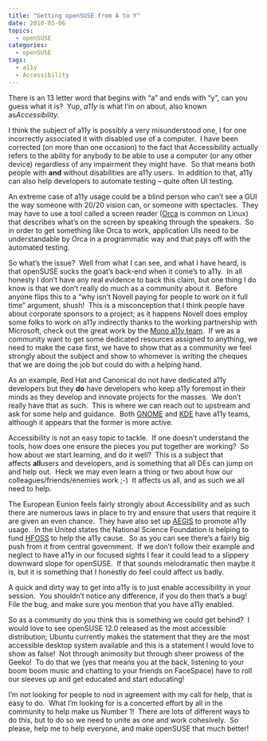 ```yaml
---
title: "Getting openSUSE from A to Y"
date: 2010-05-06
topics:
  - openSUSE
categories:
  - openSUSE
tags:
  - a11y
  - Accessibility
---
```

There is an 13 letter word that begins with “a” and ends with “y”, can you guess what it is?  Yup, *a11y* is what I’m on about, also known as*Accessibility*.

I think the subject of a11y is possibly a very misunderstood one, I for one incorrectly associated it with disabled use of a computer.  I have been corrected (on more than one occasion) to the fact that Accessibility actually refers to the ability for anybody to be able to use a computer (or any other device) regardless of any impairment they might have.  So that means both people with **and** without disabilities are a11y users.  In addition to that, a11y can also help developers to automate testing – quite often UI testing.

An extreme case of a11y usage could be a blind person who can’t see a GUI the way someone with 20/20 vision can, or someone with spectacles.  They may have to use a tool called a screen reader ([Orca][1] is common on Linux) that describes what’s on the screen by speaking through the speakers.  So in order to get something like Orca to work, application UIs need to be understandable by Orca in a programmatic way and that pays off with the automated testing.

 [1]: http://live.gnome.org/Orca "Orca Screen Reader"

So what’s the issue?  Well from what I can see, and what I have heard, is that openSUSE sucks the goat’s back-end when it come’s to a11y.  In all honesty I don’t have any real evidence to back this claim, but one thing I do know is that we don’t really do much as a community about it.  Before anyone flips this to a “why isn’t Novell paying for people to work on it full time” argument, shush!  This is a misconception that I think people have about corporate sponsors to a project; as it happens Novell does employ some folks to work on a11y indirectly thanks to the working partnership with Microsoft, check out the great work by the [Mono a11y team][2].  If we as a community want to get some dedicated resources assigned to anything, we need to make the case first, we have to show that as a community we feel strongly about the subject and show to whomever is writing the cheques that we are doing the job but could do with a helping hand.

 [2]: http://www.mono-project.com/A11y "Accessibilty by Mono"

As an example, Red Hat and Canonical do not have dedicated a11y developers but they **do** have developers who keep a11y foremost in their minds as they develop and innovate projects for the masses.  We don’t really have that as such.  This is where we can reach out to upstream and ask for some help and guidance.  Both [GNOME][3] and [KDE][4] have a11y teams, although it appears that the former is more active.

 [3]: http://live.gnome.org/Accessibility "GNOME Accessibility Team"
 [4]: http://accessibility.kde.org/ "KDE Accessibility Team"

Accessibility is not an easy topic to tackle.  If one doesn’t understand the tools, how does one ensure the pieces you put together are working?  So how about we start learning, and do it well?  This is a subject that affects **all**users and developers, and is something that all DEs can jump on and help out.  Heck we may even learn a thing or two about how our colleagues/friends/enemies work ;-)  It affects us all, and as such we all need to help.

The European Eunion feels fairly strongly about Accessibility and as such there are numerous laws in place to try and ensure that users that require it are given an even chance.  They have also set up [AEGIS][6] to promote a11y usage.  In the United states the National Science Foundation is helping to fund [HFOSS][7] to help the a11y cause.  So as you can see there’s a fairly big push from it from central government.  If we don’t follow their example and neglect to have a11y in our focused sights I fear it could lead to a slippery downward slope for openSUSE.  If that sounds melodramatic then maybe it is, but it is something that I honestly do feel could affect us badly.

 [6]: http://www.aegis-project.eu/ "AEGIS Project"
 [7]: http://hfoss.org/ "HFOSS Project"

A quick and dirty way to get into a11y is to just enable accessibility in your session.  You shouldn’t notice any difference, if you do then that’s a bug!  File the bug, and make sure you mention that you have a11y enabled.

So as a community do you think this is something we could get behind?  I would love to see openSUSE 12.0 released as the most accessible distribution; Ubuntu currently makes the statement that they are the most accessible desktop system available and this is a statement I would love to show as false!  Not through animosity but through sheer prowess of the Geeko!  To do that we (yes that means you at the back, listening to your boom boom music and chatting to your friends on FaceSpace) have to roll our sleeves up and get educated and start educating!

I’m not looking for people to nod in agreement with my call for help, that is easy to do.  What I’m looking for is a concerted effort by all in the community to help make us Number 1!  There are lots of different ways to do this, but to do so we need to unite as one and work cohesively.  So please, help me to help everyone, and make openSUSE that much better!
